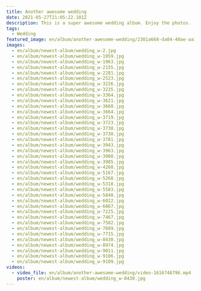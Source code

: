 ```yaml
---
title: Another awesome wedding
date: 2021-05-27T21:05:22.101Z
description: This is a super awesome wedding album. Enjoy the photos.
tags:
  - Wedding
featured_image: en/album/another-awesome-wedding/2301a668-da04-40ae-aa13-0febaa58213a.jpeg
images:
  - en/album/newest-album/wedding_w-2.jpg
  - en/album/newest-album/wedding_w-1959.jpg
  - en/album/newest-album/wedding_w-1963.jpg
  - en/album/newest-album/wedding_w-2155.jpg
  - en/album/newest-album/wedding_w-2281.jpg
  - en/album/newest-album/wedding_w-2523.jpg
  - en/album/newest-album/wedding_w-3226.jpg
  - en/album/newest-album/wedding_w-3235.jpg
  - en/album/newest-album/wedding_w-3364.jpg
  - en/album/newest-album/wedding_w-3621.jpg
  - en/album/newest-album/wedding_w-3660.jpg
  - en/album/newest-album/wedding_w-3664.jpg
  - en/album/newest-album/wedding_w-3719.jpg
  - en/album/newest-album/wedding_w-3723.jpg
  - en/album/newest-album/wedding_w-3730.jpg
  - en/album/newest-album/wedding_w-3738.jpg
  - en/album/newest-album/wedding_w-3781.jpg
  - en/album/newest-album/wedding_w-3943.jpg
  - en/album/newest-album/wedding_w-3963.jpg
  - en/album/newest-album/wedding_w-3980.jpg
  - en/album/newest-album/wedding_w-3985.jpg
  - en/album/newest-album/wedding_w-4260.jpg
  - en/album/newest-album/wedding_w-5167.jpg
  - en/album/newest-album/wedding_w-5268.jpg
  - en/album/newest-album/wedding_w-5318.jpg
  - en/album/newest-album/wedding_w-5583.jpg
  - en/album/newest-album/wedding_w-5848.jpg
  - en/album/newest-album/wedding_w-6022.jpg
  - en/album/newest-album/wedding_w-6067.jpg
  - en/album/newest-album/wedding_w-7225.jpg
  - en/album/newest-album/wedding_w-7467.jpg
  - en/album/newest-album/wedding_w-7582.jpg
  - en/album/newest-album/wedding_w-7689.jpg
  - en/album/newest-album/wedding_w-7715.jpg
  - en/album/newest-album/wedding_w-8430.jpg
  - en/album/newest-album/wedding_w-8974.jpg
  - en/album/newest-album/wedding_w-9011.jpg
  - en/album/newest-album/wedding_w-9106.jpg
  - en/album/newest-album/wedding_w-9109.jpg
videos:
  - video_file: en/album/another-awesome-wedding/video-1616746796.mp4
    poster: en/album/newest-album/wedding_w-8430.jpg
---
```

